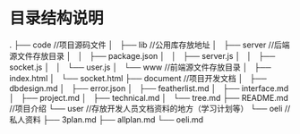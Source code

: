 # 目录结构说明
.
├── code //项目源码文件
│   ├── lib //公用库存放地址
│   ├── server //后端源文件存放目录
│   │   ├── package.json
│   │   ├── server.js
│   │   ├── socket.js
│   │   └── user.js
│   └── www //前端源文件存放目录
│       ├── index.html
│       └── socket.html
├── document //项目开发文档
│   ├── dbdesign.md
│   ├── error.json
│   ├── featherlist.md
│   ├── interface.md
│   ├── project.md
│   ├── technical.md
│   └── tree.md
├── README.md //项目介绍
└── user //存放开发人员文档资料的地方（学习计划等）
    └── oeli //私人资料
        ├── 3plan.md
        ├── allplan.md
        └── oeli.md
